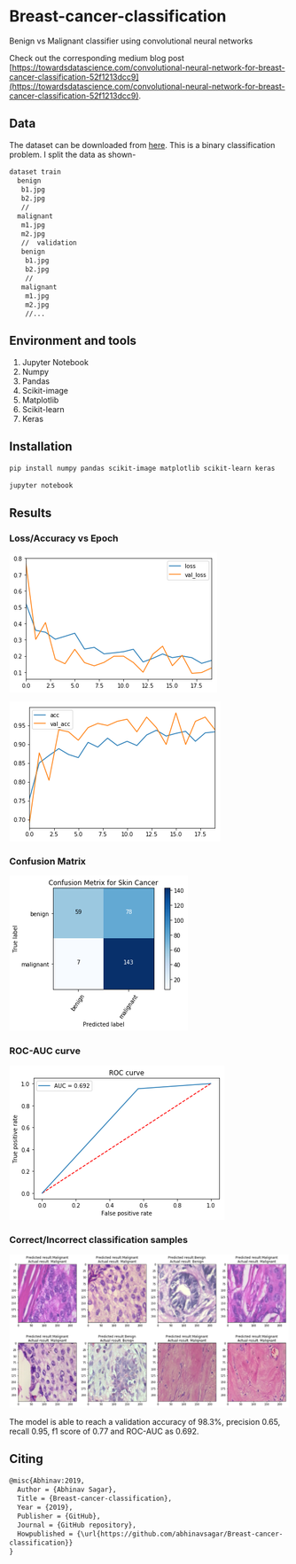 # Breast-cancer-classification
Benign vs Malignant classifier using convolutional neural networks

Check out the corresponding medium blog post [https://towardsdatascience.com/convolutional-neural-network-for-breast-cancer-classification-52f1213dcc9](https://towardsdatascience.com/convolutional-neural-network-for-breast-cancer-classification-52f1213dcc9).

## Data

The dataset can be downloaded from [here](https://web.inf.ufpr.br/vri/databases/breast-cancer-histopathological-database-breakhis/). This is a binary classification problem. I split the data as shown-

```
dataset train
  benign
   b1.jpg
   b2.jpg
   //
  malignant
   m1.jpg
   m2.jpg
   //  validation
   benign
    b1.jpg
    b2.jpg
    //
   malignant
    m1.jpg
    m2.jpg
    //...
```    

## Environment and tools

1. Jupyter Notebook
2. Numpy
3. Pandas
4. Scikit-image
5. Matplotlib
6. Scikit-learn
7. Keras

## Installation

`pip install numpy pandas scikit-image matplotlib scikit-learn keras`

`jupyter notebook`

## Results

### Loss/Accuracy vs Epoch

![loss/accuracy](image1.png)

![loss/accuracy](image2.png)

### Confusion Matrix

![roc-auc](image3.png)

### ROC-AUC curve

![roc-auc](image4.png)

### Correct/Incorrect classification samples

![results](image5.png)

The model is able to reach a validation accuracy of 98.3%, precision 0.65, recall 0.95, f1 score of 0.77 and ROC-AUC as 0.692.

## Citing

```
@misc{Abhinav:2019,
  Author = {Abhinav Sagar},
  Title = {Breast-cancer-classification},
  Year = {2019},
  Publisher = {GitHub},
  Journal = {GitHub repository},
  Howpublished = {\url{https://github.com/abhinavsagar/Breast-cancer-classification}}
}
```


